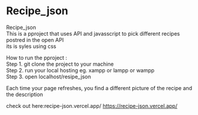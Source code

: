 # Recipe_json
Recipe_json</br>
This is a pproject that uses API and javasscript to pick different recipes postred in the open API</br>
its is syles using css</br>

How to run the pproject :</br>
Step 1. git clone the project to your machine<br>
Step 2. run your local hosting  eg. xampp or lampp or wampp</br>
Step 3. open localhost/resipe_json</br>

Each time your page refreshes, you find a different picture of the recipe and the description


check out here:recipe-json.vercel.app/
https://recipe-json.vercel.app/
